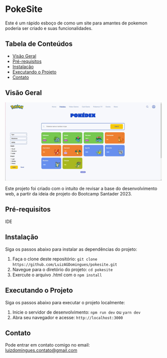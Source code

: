 # PokeSite

Este é um rápido esboço de como um site para amantes de pokemon poderia ser criado e suas funcionalidades.

## Tabela de Conteúdos

- [Visão Geral](#visão-geral)
- [Pré-requisitos](#pré-requisitos)
- [Instalação](#instalação)
- [Executando o Projeto](#executando-o-projeto)
- [Contato](#contato)

## Visão Geral

![Imagem estática do site](./assets/images/landingpage.png)

Este projeto foi criado com o intuito de revisar a base do desenvolvimento web, a partir da ideia de projeto do Bootcamp Santader 2023.

## Pré-requisitos

IDE

## Instalação

Siga os passos abaixo para instalar as dependências do projeto:

1. Faça o clone deste repositório: `git clone https://github.com/LuizAGDomingues/pokesite.git`
2. Navegue para o diretório do projeto: `cd pokesite`
3. Exercute o arquivo .html com o `npm install`

## Executando o Projeto

Siga os passos abaixo para executar o projeto localmente:

1. Inicie o servidor de desenvolvimento: `npm run dev` ou `yarn dev`
2. Abra seu navegador e acesse: `http://localhost:3000`

## Contato

Pode entrar em contato comigo no email: [luizdomingues.contato@gmail.com](mailto:luizdomingues.contato@gmail.com)

